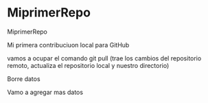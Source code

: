 # MiprimerRepo
MiprimerRepo

Mi primera contribuciuon local para GitHub

vamos a ocupar el comando git pull (trae los cambios del repositorio remoto, actualiza el repositorio local y nuestro directorio)

Borre datos

Vamo a agregar mas datos